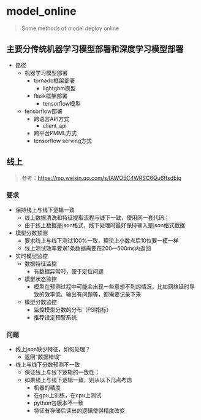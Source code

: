 # model_online
> Some methods of model deploy online

## 主要分传统机器学习模型部署和深度学习模型部署
+ 路径
    + 机器学习模型部署
        + tornado框架部署
            + lightgbm模型
		+ flask框架部署
			+ tensorflow模型
    + tensorflow部署
        + 跨语言API方式
            + client_api
        + 跨平台PMML方式
        + tensorflow serving方式

## 线上
> 参考：https://mp.weixin.qq.com/s/IAWO5C4WRSC6Qu6ffsdbig
### 要求
+ 保持线上与线下逻辑一致
	+ 线上数据清洗和特征提取流程与线下一致，使用同一套代码；
	+ 由于线上数据是json格式，线下处理时最好保持输入是json格式数据
+ 模型分数预测
	+ 要求线上与线下测试100%一致，理论上小数点后10位要一模一样
	+ 线上测试效率要求1条数据需要在200—500ms内返回
+ 实时模型监控
	+ 数据特征监控
		+ 有数据异常时，便于定位问题
	+ 模型状态监控
		+ 模型在预测过程中可能会出现一些意想不到的情况，比如网络延时导致的效率低、输出有问题等，都需要记录下来
	+ 模型分数监控
		+ 监控模型分数的分布（PSI指标）
		+ 推荐设定预警系统

### 问题
+ 线上json缺少特征，如何处理？
	+ 返回“数据错误”
+ 线上与线下分数预测不一致
	+ 保证线上与线下逻辑的一致性；
	+ 如果线上与线下逻辑一致，则从以下几点考虑
		+ 机器的精度
		+ 在gpu上训练，在cpu上测试
		+ python包版本不一致
		+ 特征有存储后读出的逻辑使得精度改变
		


